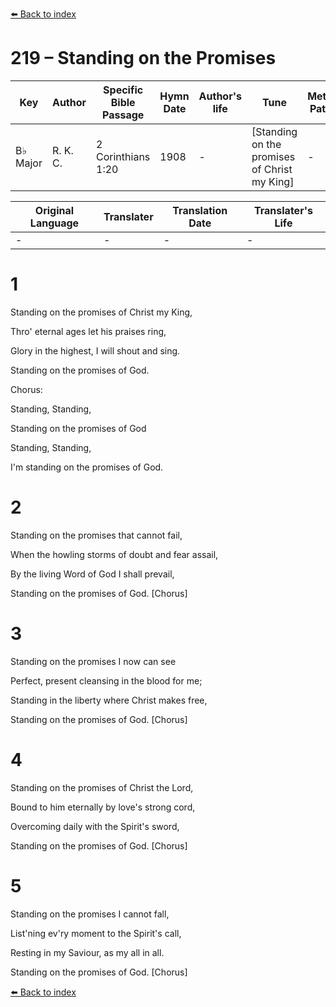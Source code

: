 [⬅️ Back to index](../README.md)

# 219 – Standing on the Promises

Key | Author   | Specific Bible Passage     |Hymn Date |Author's life |Tune |Metrical Pattern   |Composer/Source
-- | --------- | ---------------------------|----------|--------------|-----|-------------------|-------------  
B♭ Major |R. K. C. |2 Corinthians 1:20 |1908 |- |[Standing on the promises of Christ my King] |- |R. Kelso Carter

Original Language | Translater | Translation Date   | Translater's Life  
----------------- | --------- | --------------------|-------------     
\- |- |- |-




# 1

Standing on the promises of Christ my King,

Thro' eternal ages let his praises ring,

Glory in the highest, I will shout and sing.

Standing on the promises of God.



Chorus:

Standing, Standing, 

Standing on the promises of God

Standing, Standing,

I'm standing on the promises of God.



# 2

Standing on the promises that cannot fail,

When the howling storms of doubt and fear assail,

By the living Word of God I shall prevail,

Standing on the promises of God.  [Chorus]



# 3

Standing on the promises I now can see

Perfect, present cleansing in the blood for me;

Standing in the liberty where Christ makes free,

Standing on the promises of God.  [Chorus]



# 4

Standing on the promises of Christ the Lord,

Bound to him eternally by love's strong cord,

Overcoming daily with the Spirit's sword,

Standing on the promises of God.  [Chorus]



# 5

Standing on the promises I cannot fall,

List'ning ev'ry moment to the Spirit's call,

Resting in my Saviour, as my all in all. 

Standing on the promises of God.  [Chorus]

[⬅️ Back to index](../README.md)
